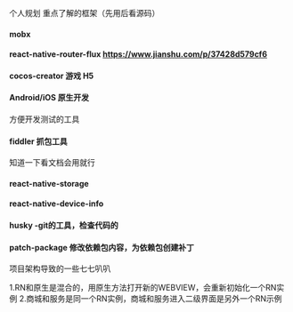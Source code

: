 个人规划
重点了解的框架（先用后看源码）
#### mobx
#### react-native-router-flux  https://www.jianshu.com/p/37428d579cf6
#### cocos-creator 游戏 H5
#### Android/iOS 原生开发

方便开发测试的工具
#### fiddler 抓包工具

 
知道一下看文档会用就行
#### react-native-storage
#### react-native-device-info
#### husky  -git的工具，检查代码的
#### patch-package  修改依赖包内容，为依赖包创建补丁

项目架构导致的一些七七叭叭

1.RN和原生是混合的，用原生方法打开新的WEBVIEW，会重新初始化一个RN实例
2.商城和服务是同一个RN实例，商城和服务进入二级界面是另外一个RN示例

